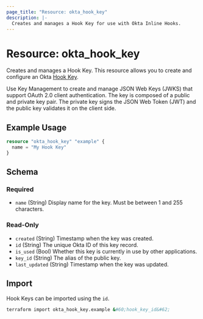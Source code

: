 ```yaml
---
page_title: "Resource: okta_hook_key"
description: |-
  Creates and manages a Hook Key for use with Okta Inline Hooks.
---
```


# Resource: okta_hook_key

Creates and manages a Hook Key. This resource allows you to create and configure an Okta [Hook Key](https://developer.okta.com/docs/reference/api/hook-keys/).

Use Key Management to create and manage JSON Web Keys (JWKS) that support OAuth 2.0 client authentication. The key is composed of a public and private key pair. The private key signs the JSON Web Token (JWT) and the public key validates it on the client side.

## Example Usage

```terraform
resource "okta_hook_key" "example" {
  name = "My Hook Key"
}
```

<!-- schema generated by tfplugindocs -->
## Schema

### Required

- `name` (String) Display name for the key. Must be between 1 and 255 characters.

### Read-Only

- `created` (String) Timestamp when the key was created.
- `id` (String) The unique Okta ID of this key record.
- `is_used` (Bool) Whether this key is currently in use by other applications.
- `key_id` (String) The alias of the public key.
- `last_updated` (String) Timestamp when the key was updated.

## Import

Hook Keys can be imported using the `id`.

```sh
terraform import okta_hook_key.example &#60;hook_key_id&#62;
```